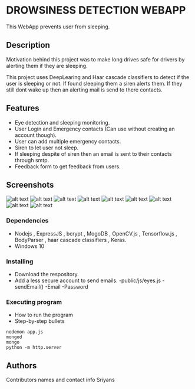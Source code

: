 # DROWSINESS DETECTION WEBAPP

This WebApp prevents user from sleeping.

## Description

Motivation behind this project was to make long drives safe for drivers by 
alerting them if they are sleeping.

This project uses DeepLearing and Haar cascade classifiers to detect if the user is sleeping or not.
If found sleeping them a siren alerts them. If they still dont wake up then an alerting mail is send
to there contacts.

## Features

* Eye detection and sleeping monitoring.  
* User Login and Emergency contacts (Can use without creating an account though).
* User can add multiple emergency contacts.
* Siren to let user not sleep.
* If sleeping despite of siren then an email is sent to their contacts through smtp.
* Feedback form to get feedback from users.

## Screenshots

![alt text](https://github.com/SriyansK/Drowsiness-detection-webapp/blob/main/public/images/1.png?raw=true)
![alt text](https://github.com/SriyansK/Drowsiness-detection-webapp/blob/main/public/images/2.png?raw=true)
![alt text](https://github.com/SriyansK/Drowsiness-detection-webapp/blob/main/public/images/3.png?raw=true)
![alt text](https://github.com/SriyansK/Drowsiness-detection-webapp/blob/main/public/images/4.png?raw=true)
![alt text](https://github.com/SriyansK/Drowsiness-detection-webapp/blob/main/public/images/5.png?raw=true)
![alt text](https://github.com/SriyansK/Drowsiness-detection-webapp/blob/main/public/images/6.png?raw=true)
![alt text](https://github.com/SriyansK/Drowsiness-detection-webapp/blob/main/public/images/7.png?raw=true)
![alt text](https://github.com/SriyansK/Drowsiness-detection-webapp/blob/main/public/images/8.png?raw=true)
![alt text](https://github.com/SriyansK/Drowsiness-detection-webapp/blob/main/public/images/9.png?raw=true)

### Dependencies

* Nodejs , ExpressJS , bcrypt , MogoDB , OpenCV.js , Tensorflow.js , BodyParser , haar cascade classifiers , Keras.
* Windows 10

### Installing

* Download the respository.
* Add a less secure account to send emails.
    -public/js/eyes.js
        -sendEmail()
            -Email
            -Password

### Executing program

* How to run the program
* Step-by-step bullets
```
nodemon app.js
mongod
mongo
python -m http.server
```

## Authors

Contributors names and contact info
Sriyans


